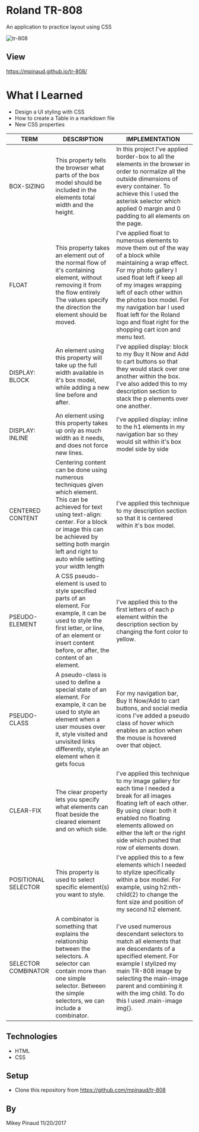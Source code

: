 # Roland TR-808

An application to practice layout using CSS

![tr-808](https://github.com/mpinaud/tr-808/blob/master/img/tr.png)

## View
https://mpinaud.github.io/tr-808/

# What I Learned

* Design a UI styling with CSS
* How to create a Table in a markdown file
* New CSS properties
<table>
<!--header  -->
  <thead>
    <tr>
      <th>TERM</th>
      <th>DESCRIPTION</th>
      <th>IMPLEMENTATION</th>
    </tr>
  </thead>
<!--body  -->
  <tbody>
    <tr>
      <td>BOX-SIZING</td>
      <td>This property tells the browser what parts of the box model should be included in the elements total width and the height.</td>
      <td>In this project I've applied border-box to all the elements in the browser in order to normalize all the outside dimensions of every container. To achieve this I used the asterisk selector which applied 0 margin and 0 padding to all elements on the page.</td>
    </tr>
    <tr>
      <td>FLOAT</td>
      <td>This property takes an element out of the normal flow of it's containing element, without removing it from the flow entirely The values specify the direction the element should be moved.</td>
      <td>I've applied float to numerous elements to move them out of the way of a block while maintaining a wrap effect. For my photo gallery I used float left if keep all of my images wrapping left of each other within the photos box model. For my navigation bar I used float left for the Roland logo and float right for the shopping cart icon and menu text.</td>
    </tr>
    <tr>
      <td>DISPLAY: BLOCK</td>
      <td>An element using this property will take up the full width available in it's box model, while adding a new line before and after.</td>
      <td>I've applied display: block to my Buy It Now and Add to cart buttons so that they would stack over one another within the box. I've also added this to my description section to stack the p elements over one another.</td>
    </tr>
    <tr>
      <td>DISPLAY: INLINE</td>
      <td>An element using this property takes up only as much width as it needs, and does not force new lines.</td>
      <td>I've applied display: inline to the h1 elements in my navigation bar so they would sit within it's box model side by side</td>
    </tr>
    <tr>
      <td>CENTERED CONTENT</td>
      <td>Centering content can be done using numerous techniques given which element. This can be achieved for text using text-align: center. For a block or image this can be achieved by setting both margin left and right to auto while setting your width length</td>
      <td>I've applied this technique to my description section so that it is centered within it's box model.</td>
    </tr>
    <tr>
      <td>PSEUDO-ELEMENT</td>
      <td>A CSS pseudo-element is used to style specified parts of an element. For example, it can be used to style the first letter, or line, of an element or insert content before, or after, the content of an element.</td>
      <td>I've applied this to the first letters of each p element within the description section by changing the font color to yellow.</td>
    </tr>
    <tr>
      <td>PSEUDO-CLASS</td>
      <td>A pseudo-class is used to define a special state of an element. For example, it can be used to style an element when a user mouses over it, style visited and unvisited links differently, style an element when it gets focus</td>
      <td>For my navigation bar, Buy It Now/Add to cart buttons, and social media icons I've added a pseudo class of hover which enables an action when the mouse is hovered over that object.</td>
    </tr>
    <tr>
      <td>CLEAR-FIX</td>
      <td>The clear property lets you specify what elements can float beside the cleared element and on which side.</td>
      <td>I've applied this technique to my image gallery for each time I needed a break for all images floating left of each other. By using clear: both it enabled no floating elements allowed on either the left or the right side which pushed that row of elements down.</td>
    </tr>
    <tr>
      <td>POSITIONAL SELECTOR</td>
      <td>This property is used to select specific element(s) you want to style.</td>
      <td>I've applied this to a few elements which I needed to stylize specifically within a box model. For example, using h2:nth-child(2) to change the font size and position of my second h2 element.</td>
    </tr>
    <tr>
      <td>SELECTOR COMBINATOR</td>
      <td>A combinator is something that explains the relationship between the selectors. A selector can contain more than one simple selector. Between the simple selectors, we can include a combinator.</td>
      <td>I've used numerous descendant selectors to match all elements that are descendants of a specified element. For example I stylized my main TR-808 image by selecting the main-image parent and combining it with the img child. To do this I used .main-image img{}. </td>
    </tr>
  </tbody>
</table>

## Technologies

* HTML
* CSS

## Setup

* Clone this repository from https://github.com/mpinaud/tr-808

## By
Mikey Pinaud 11/20/2017
